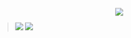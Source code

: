 <div align="center">
  <img src="https://capsule-render.vercel.app/api?type=Waving&color=B0DAFF&height=180&section=header&text=Hellow%20EUNSOLY%20Github&fontAlignY=35&fontSize=32&fontColor=ffffff" />
</div>

> <img src="https://img.shields.io/badge/github-181717?style=for-the-badge&logo=github&logoColor=white"> <img src="https://img.shields.io/badge/JavaScript-F7DF1E?style=for-the-badge&logo=JavaScript&logoColor=white">
